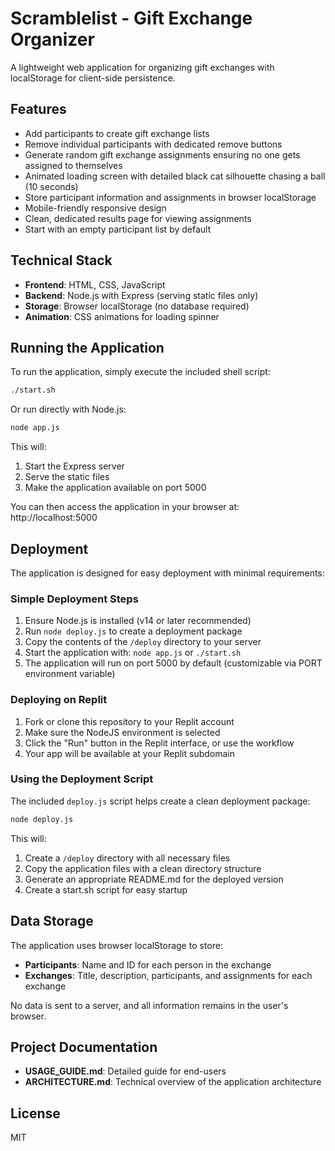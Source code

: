 # Scramblelist - Gift Exchange Organizer

A lightweight web application for organizing gift exchanges with localStorage for client-side persistence.

## Features

- Add participants to create gift exchange lists
- Remove individual participants with dedicated remove buttons
- Generate random gift exchange assignments ensuring no one gets assigned to themselves
- Animated loading screen with detailed black cat silhouette chasing a ball (10 seconds)
- Store participant information and assignments in browser localStorage
- Mobile-friendly responsive design
- Clean, dedicated results page for viewing assignments
- Start with an empty participant list by default

## Technical Stack

- **Frontend**: HTML, CSS, JavaScript
- **Backend**: Node.js with Express (serving static files only)
- **Storage**: Browser localStorage (no database required)
- **Animation**: CSS animations for loading spinner

## Running the Application

To run the application, simply execute the included shell script:

```bash
./start.sh
```

Or run directly with Node.js:

```bash
node app.js
```

This will:
1. Start the Express server
2. Serve the static files
3. Make the application available on port 5000

You can then access the application in your browser at: http://localhost:5000

## Deployment

The application is designed for easy deployment with minimal requirements:

### Simple Deployment Steps

1. Ensure Node.js is installed (v14 or later recommended)
2. Run `node deploy.js` to create a deployment package
3. Copy the contents of the `/deploy` directory to your server
4. Start the application with: `node app.js` or `./start.sh`
5. The application will run on port 5000 by default (customizable via PORT environment variable)

### Deploying on Replit

1. Fork or clone this repository to your Replit account
2. Make sure the NodeJS environment is selected
3. Click the "Run" button in the Replit interface, or use the workflow
4. Your app will be available at your Replit subdomain

### Using the Deployment Script

The included `deploy.js` script helps create a clean deployment package:

```bash
node deploy.js
```

This will:
1. Create a `/deploy` directory with all necessary files
2. Copy the application files with a clean directory structure
3. Generate an appropriate README.md for the deployed version
4. Create a start.sh script for easy startup

## Data Storage

The application uses browser localStorage to store:

- **Participants**: Name and ID for each person in the exchange
- **Exchanges**: Title, description, participants, and assignments for each exchange

No data is sent to a server, and all information remains in the user's browser.

## Project Documentation

- **USAGE_GUIDE.md**: Detailed guide for end-users
- **ARCHITECTURE.md**: Technical overview of the application architecture

## License

MIT
